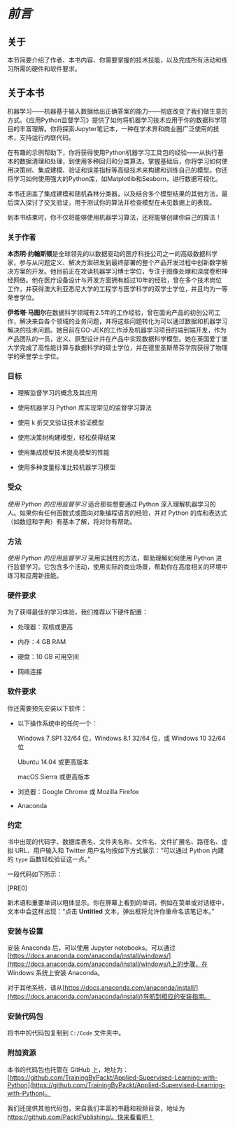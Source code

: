 # *前言*

## 关于

本节简要介绍了作者、本书内容、你需要掌握的技术技能，以及完成所有活动和练习所需的硬件和软件要求。

## 关于本书

机器学习——机器基于输入数据给出正确答案的能力——彻底改变了我们做生意的方式。《应用Python监督学习》提供了如何将机器学习技术应用于你的数据科学项目的丰富理解。你将探索Jupyter笔记本，一种在学术界和商业圈广泛使用的技术，支持运行内联代码。

在有趣的示例帮助下，你将获得使用Python机器学习工具包的经验——从执行基本的数据清理和处理，到使用多种回归和分类算法。掌握基础后，你将学习如何使用决策树、集成建模、验证和误差指标等高级技术来构建和训练自己的模型。你还将学习如何使用强大的Python库，如Matplotlib和Seaborn，进行数据可视化。

本书还涵盖了集成建模和随机森林分类器，以及结合多个模型结果的其他方法，最后深入探讨了交叉验证，用于测试你的算法并检查模型在未见数据上的表现。

到本书结束时，你不仅将能够使用机器学习算法，还将能够创建你自己的算法！

### 关于作者

**本杰明·约翰斯顿**是全球领先的以数据驱动的医疗科技公司之一的高级数据科学家，参与从问题定义、解决方案研发到最终部署的整个产品开发过程中创新数字解决方案的开发。他目前正在攻读机器学习博士学位，专注于图像处理和深度卷积神经网络。他在医疗设备设计与开发方面拥有超过10年的经验，曾在多个技术岗位工作，并获得澳大利亚悉尼大学的工程学与医学科学的双学士学位，并且均为一等荣誉学位。

**伊希塔·马图尔**在数据科学领域有2.5年的工作经验，曾在面向产品的初创公司工作，解决来自各个领域的业务问题，并将这些问题转化为可以通过数据和机器学习解决的技术问题。她目前在GO-JEK的工作涉及机器学习项目的端到端开发，作为产品团队的一员，定义、原型设计并在产品中实现数据科学模型。她在英国爱丁堡大学完成了高性能计算与数据科学的硕士学位，并在德里圣斯蒂芬学院获得了物理学的荣誉学士学位。

### 目标

+   理解监督学习的概念及其应用

+   使用机器学习 Python 库实现常见的监督学习算法

+   使用 k 折交叉验证技术验证模型

+   使用决策树构建模型，轻松获得结果

+   使用集成模型技术提高模型的性能

+   使用多种度量标准比较机器学习模型

### 受众

*使用 Python 的应用监督学习* 适合那些想要通过 Python 深入理解机器学习的人。如果你有任何函数式或面向对象编程语言的经验，并对 Python 的库和表达式（如数组和字典）有基本了解，将对你有帮助。

### 方法

*使用 Python 的应用监督学习* 采用实践性的方法，帮助理解如何使用 Python 进行监督学习。它包含多个活动，使用实际的商业场景，帮助你在高度相关的环境中练习和应用新技能。

### 硬件要求

为了获得最佳的学习体验，我们推荐以下硬件配置：

+   处理器：双核或更高

+   内存：4 GB RAM

+   硬盘：10 GB 可用空间

+   网络连接

### 软件要求

你还需要预先安装以下软件：

+   以下操作系统中的任何一个：

    Windows 7 SP1 32/64 位，Windows 8.1 32/64 位，或 Windows 10 32/64 位

    Ubuntu 14.04 或更高版本

    macOS Sierra 或更高版本

+   浏览器：Google Chrome 或 Mozilla Firefox

+   Anaconda

### 约定

书中出现的代码字、数据库表名、文件夹名称、文件名、文件扩展名、路径名、虚拟 URL、用户输入和 Twitter 用户名均按如下方式展示：“可以通过 Python 内建的 `type` 函数轻松验证这一点。”

一段代码如下所示：

[PRE0]

新术语和重要单词以粗体显示。你在屏幕上看到的单词，例如在菜单或对话框中，文本中会这样出现：“点击 **Untitled** 文本，弹出框将允许你重命名该笔记本。”

### 安装与设置

安装 Anaconda 后，可以使用 Jupyter notebooks。可以通过[https://docs.anaconda.com/anaconda/install/windows/](https://docs.anaconda.com/anaconda/install/windows/)上的步骤，在 Windows 系统上安装 Anaconda。

对于其他系统，请从[https://docs.anaconda.com/anaconda/install/](https://docs.anaconda.com/anaconda/install/)导航到相应的安装指南。

### 安装代码包

将书中的代码包复制到 `C:/Code` 文件夹中。

### 附加资源

本书的代码包也托管在 GitHub 上，地址为：[https://github.com/TrainingByPackt/Applied-Supervised-Learning-with-Python](https://github.com/TrainingByPackt/Applied-Supervised-Learning-with-Python)。

我们还提供其他代码包，来自我们丰富的书籍和视频目录，地址为 https://github.com/PacktPublishing/。快来看看吧！
